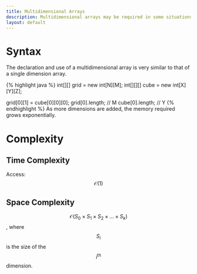 ```yaml
---
title: Multidimensional Arrays
description: Multidimensional arrays may be required in some situations with multiple states or grids.
layout: default
---
```


# Syntax
The declaration and use of a multidimensional array is very similar to that of a single dimension array.

{% highlight java %}
int[][] grid = new int[N][M];
int[][][] cube = new int[X][Y][Z];

grid[0][1] = cube[0][0][0];
grid[0].length; // M
cube[0].length; // Y
{% endhighlight %}
As more dimensions are added, the memory required grows exponentially.

# Complexity
## Time Complexity
Access: $$\mathcal{O}(1)$$
## Space Complexity
$$\mathcal{O}(S_0 \times S_1 \times S_2 \times \dots \times S_k)$$, where $$S_i$$ is the size of the $$i^\text{th}$$ dimension.
